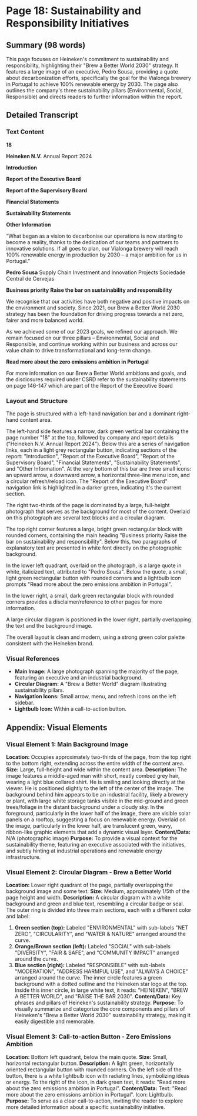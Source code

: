 # Page 18: Sustainability and Responsibility Initiatives

## Summary (98 words)
This page focuses on Heineken's commitment to sustainability and responsibility, highlighting their "Brew a Better World 2030" strategy. It features a large image of an executive, Pedro Sousa, providing a quote about decarbonization efforts, specifically the goal for the Vialonga brewery in Portugal to achieve 100% renewable energy by 2030. The page also outlines the company's three sustainability pillars (Environmental, Social, Responsible) and directs readers to further information within the report.

## Detailed Transcript

### Text Content

**18**

**Heineken N.V.**
Annual Report
2024

**Introduction**

**Report of the Executive Board**

**Report of the Supervisory Board**

**Financial Statements**

**Sustainability Statements**

**Other Information**

“What began as a vision to decarbonise our operations is now starting to become a reality, thanks to the dedication of our teams and partners to innovative solutions. If all goes to plan, our Vialonga brewery will reach 100% renewable energy in production by 2030 – a major ambition for us in Portugal.”

**Pedro Sousa** Supply Chain Investment and Innovation Projects
Sociedade Central de Cervejas

**Business priority**
**Raise the bar on sustainability and responsibility**

We recognise that our activities have both negative and positive impacts on the environment and society. Since 2021, our Brew a Better World 2030 strategy has been the foundation for driving progress towards a net zero, fairer and more balanced world.

As we achieved some of our 2023 goals, we refined our approach. We remain focused on our three pillars – Environmental, Social and Responsible, and continue working within our business and across our value chain to drive transformational and long-term change.

**Read more about the zero emissions ambition in Portugal**

For more information on our Brew a Better World ambitions and goals, and the disclosures required under CSRD refer to the sustainability statements on page 146-147 which are part of the Report of the Executive Board

### Layout and Structure
The page is structured with a left-hand navigation bar and a dominant right-hand content area.

The left-hand side features a narrow, dark green vertical bar containing the page number "18" at the top, followed by company and report details ("Heineken N.V. Annual Report 2024"). Below this are a series of navigation links, each in a light grey rectangular button, indicating sections of the report: "Introduction", "Report of the Executive Board", "Report of the Supervisory Board", "Financial Statements", "Sustainability Statements", and "Other Information". At the very bottom of this bar are three small icons: an upward arrow, a downward arrow, a horizontal three-line menu icon, and a circular refresh/reload icon. The "Report of the Executive Board" navigation link is highlighted in a darker green, indicating it's the current section.

The right two-thirds of the page is dominated by a large, full-height photograph that serves as the background for most of the content. Overlaid on this photograph are several text blocks and a circular diagram.

The top right corner features a large, bright green rectangular block with rounded corners, containing the main heading "Business priority Raise the bar on sustainability and responsibility". Below this, two paragraphs of explanatory text are presented in white font directly on the photographic background.

In the lower left quadrant, overlaid on the photograph, is a large quote in white, italicized text, attributed to "Pedro Sousa". Below the quote, a small, light green rectangular button with rounded corners and a lightbulb icon prompts "Read more about the zero emissions ambition in Portugal".

In the lower right, a small, dark green rectangular block with rounded corners provides a disclaimer/reference to other pages for more information.

A large circular diagram is positioned in the lower right, partially overlapping the text and the background image.

The overall layout is clean and modern, using a strong green color palette consistent with the Heineken brand.

### Visual References
- **Main Image:** A large photograph spanning the majority of the page, featuring an executive and an industrial background.
- **Circular Diagram:** A "Brew a Better World" diagram illustrating sustainability pillars.
- **Navigation Icons:** Small arrow, menu, and refresh icons on the left sidebar.
- **Lightbulb Icon:** Within a call-to-action button.

## Appendix: Visual Elements

### Visual Element 1: Main Background Image
**Location:** Occupies approximately two-thirds of the page, from the top right to the bottom right, extending across the entire width of the content area.
**Size:** Large, full-height and wide within the content area.
**Description:** The image features a middle-aged man with short, neatly combed grey hair, wearing a light blue collared shirt. He is smiling and looking directly at the viewer. He is positioned slightly to the left of the center of the image. The background behind him appears to be an industrial facility, likely a brewery or plant, with large white storage tanks visible in the mid-ground and green trees/foliage in the distant background under a cloudy sky. In the foreground, particularly in the lower half of the image, there are visible solar panels on a rooftop, suggesting a focus on renewable energy. Overlaid on the image, particularly in the lower half, are translucent green, wavy, ribbon-like graphic elements that add a dynamic visual layer.
**Content/Data:** N/A (photographic image)
**Purpose:** To provide a visual context for the sustainability theme, featuring an executive associated with the initiatives, and subtly hinting at industrial operations and renewable energy infrastructure.

### Visual Element 2: Circular Diagram - Brew a Better World
**Location:** Lower right quadrant of the page, partially overlapping the background image and some text.
**Size:** Medium, approximately 1/5th of the page height and width.
**Description:** A circular diagram with a white background and green and blue text, resembling a circular badge or seal. The outer ring is divided into three main sections, each with a different color and label:
1. **Green section (top):** Labeled "ENVIRONMENTAL" with sub-labels "NET ZERO", "CIRCULARITY", and "WATER & NATURE" arranged around the curve.
2. **Orange/Brown section (left):** Labeled "SOCIAL" with sub-labels "DIVERSITY", "FAIR & SAFE", and "COMMUNITY IMPACT" arranged around the curve.
3. **Blue section (right):** Labeled "RESPONSIBLE" with sub-labels "MODERATION", "ADDRESS HARMFUL USE", and "ALWAYS A CHOICE" arranged around the curve.
The inner circle features a green background with a dotted outline and the Heineken star logo at the top. Inside this inner circle, in large white text, it reads: "HEINEKEN", "BREW A BETTER WORLD", and "RAISE THE BAR 2030".
**Content/Data:** Key phrases and pillars of Heineken's sustainability strategy.
**Purpose:** To visually summarize and categorize the core components and pillars of Heineken's "Brew a Better World 2030" sustainability strategy, making it easily digestible and memorable.

### Visual Element 3: Call-to-action Button - Zero Emissions Ambition
**Location:** Bottom left quadrant, below the main quote.
**Size:** Small, horizontal rectangular button.
**Description:** A light green, horizontally oriented rectangular button with rounded corners. On the left side of the button, there is a white lightbulb icon with radiating lines, symbolizing ideas or energy. To the right of the icon, in dark green text, it reads: "Read more about the zero emissions ambition in Portugal".
**Content/Data:** Text: "Read more about the zero emissions ambition in Portugal". Icon: Lightbulb.
**Purpose:** To serve as a clear call-to-action, inviting the reader to explore more detailed information about a specific sustainability initiative.

